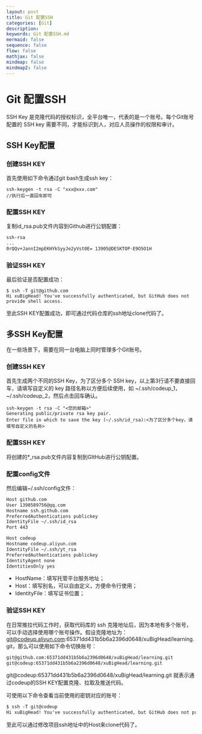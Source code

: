 ```yaml
---
layout: post
title: Git 配置SSH
categories: [Git]
description: 
keywords: Git 配置SSH.md
mermaid: false
sequence: false
flow: false
mathjax: false
mindmap: false
mindmap2: false
---
```

# Git 配置SSH

SSH Key 是克隆代码的授权标识，全平台唯一，代表的是一个账号。每个Git账号配置的 SSH key 需要不同，才能标识到人，对应人员操作的权限和审计。



## SSH Key配置

### 创建SSH KEY

首先使用如下命令通过git bash生成ssh key：

```shell
ssh-keygen -t rsa -C "xxx@xxx.com"
//执行后一直回车即可
```



### 配置SSH KEY

复制id_rsa.pub文件内容到Github进行公钥配置：

```markdown
ssh-rsa 
... 
0rQQv+JannI2mpEKHYkSyyJe2yVst0E= 13905@DESKTOP-E9O5O1H
```



### 验证SSH KEY

最后验证是否配置成功：

```shell
$ ssh -T git@github.com
Hi xuBigHead! You've successfully authenticated, but GitHub does not provide shell access.
```



至此SSH KEY配置成功，即可通过代码仓库的ssh地址clone代码了。



## 多SSH Key配置

在一些场景下，需要在同一台电脑上同时管理多个Git账号。



### 创建SSH KEY

首先生成两个不同的SSH Key，为了区分多个 SSH key，以上第3行请不要直接回车，请填写自定义的 key 路径名称以方便后续使用，如 ~/.ssh/codeup_1，~/.ssh/codeup_2，然后点击回车确认。

```shell
ssh-keygen -t rsa -C "<您的邮箱>"
Generating public/private rsa key pair.
Enter file in which to save the key (~/.ssh/id_rsa):<为了区分多个key，请填写自定义的名称>
```



### 配置SSH KEY

将创建的*_rsa.pub文件内容复制到GItHub进行公钥配置。



### 配置config文件

然后编辑~/.ssh/config文件：

```markdown
Host github.com
User 1390589756@qq.com
Hostname ssh.github.com
PreferredAuthentications publickey
IdentityFile ~/.ssh/id_rsa
Port 443

Host codeup
Hostname codeup.aliyun.com
IdentityFile ~/.ssh/yt_rsa
PreferredAuthentications publickey
IdentityAgent none
IdentitiesOnly yes
```



- HostName：填写托管平台服务地址；
- Host：填写别名，可以自由定义，方便命令行使用；
- IdentityFile：填写证书位置；



### 验证SSH KEY

在日常推拉代码工作时，获取代码库的 ssh 克隆地址后，因为本地有多个账号，可以手动选择使用哪个账号操作。假设克隆地址为：git@codeup.aliyun.com:65371dd431b5b6a2396d0648/xuBigHead/learning.git，那么可以使用如下命令切换账号：

```markdown
git@github.com:65371dd431b5b6a2396d0648/xuBigHead/learning.git
git@codeup:65371dd431b5b6a2396d0648/xuBigHead/learning.git 
```



git@codeup:65371dd431b5b6a2396d0648/xuBigHead/learning.git 就表示通过codeup的SSH KEY配置克隆、拉取及推送代码。



可使用以下命令查看当前使用的密钥对应的账号：

```markdown
$ ssh -T git@codeup
Hi xuBigHead! You've successfully authenticated, but GitHub does not provide shell access.
```



至此可以通过修改项目ssh地址中的Host来clone代码了。